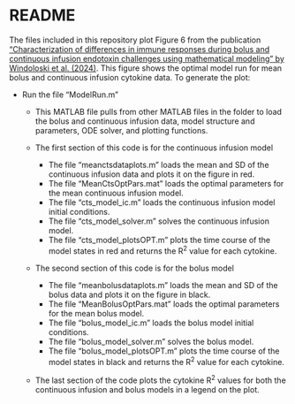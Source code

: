 # README

The files included in this repository plot Figure 6 from the publication
[“Characterization of differences in immune responses during bolus and
continuous infusion endotoxin challenges using mathematical modeling” by
Windoloski et al. (2024)](https://doi.org/10.1113/EP091552). This figure
shows the optimal model run for mean bolus and continuous infusion
cytokine data. To generate the plot:

-   Run the file “ModelRun.m”
    -   This MATLAB file pulls from other MATLAB files in the folder to
        load the bolus and continuous infusion data, model structure and
        parameters, ODE solver, and plotting functions.

    -   The first section of this code is for the continuous infusion
        model

        -   The file “meanctsdataplots.m” loads the mean and SD of the
            continuous infusion data and plots it on the figure in red.
        -   The file “MeanCtsOptPars.mat” loads the optimal parameters
            for the mean continuous infusion model.
        -   The file “cts\_model\_ic.m” loads the continuous infusion
            model initial conditions.
        -   The file “cts\_model\_solver.m” solves the continuous
            infusion model.
        -   The file “cts\_model\_plotsOPT.m” plots the time course of
            the model states in red and returns the R<sup>2</sup> value
            for each cytokine.

    -   The second section of this code is for the bolus model

        -   The file “meanbolusdataplots.m” loads the mean and SD of the
            bolus data and plots it on the figure in black.
        -   The file “MeanBolusOptPars.mat” loads the optimal parameters
            for the mean bolus model.
        -   The file “bolus\_model\_ic.m” loads the bolus model initial
            conditions.
        -   The file “bolus\_model\_solver.m” solves the bolus model.
        -   The file “bolus\_model\_plotsOPT.m” plots the time course of
            the model states in black and returns the R<sup>2</sup>
            value for each cytokine.

    -   The last section of the code plots the cytokine R<sup>2</sup>
        values for both the continuous infusion and bolus models in a
        legend on the plot.
